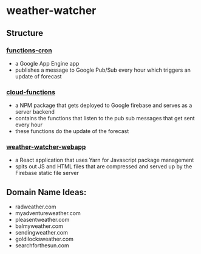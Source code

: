 # weather-watcher

## Structure

### [functions-cron](functions-cron/readme.md)
* a Google App Engine app
* publishes a message to Google Pub/Sub every hour which triggers an update of forecast

### [cloud-functions](cloud-functions/README.md)
* a NPM package that gets deployed to Google firebase and serves as a server backend
* contains the functions that listen to the pub sub messages that get sent every hour
* these functions do the update of the forecast

### [weather-watcher-webapp](weather-watcher-webapp/docs/README.md)
* a React application that uses Yarn for Javascript package management
* spits out JS and HTML files that are compressed and served up by the Firebase static file server

## Domain Name Ideas:

* radweather.com
* myadventureweather.com
* pleasentweather.com
* balmyweather.com
* sendingweather.com
* goldilocksweather.com
* searchforthesun.com
